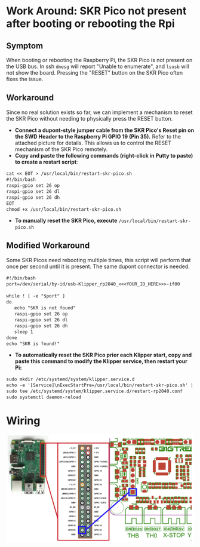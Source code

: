 # Work Around: SKR Pico not present after booting or rebooting the Rpi


## Symptom

When booting or rebooting the Raspberry Pi, the SKR Pico is not present on the USB bus. In ssh `dmesg` will report "Unable to enumerate", and `lsusb` will not show the board. Pressing the "RESET" button on the SKR Pico often fixes the issue.

## Workaround

Since no real solution exists so far, we can implement a mechanism to reset the SKR Pico without needing to physically press the RESET button.

- **Connect a dupont-style jumper cable from the SKR Pico's Reset pin on the SWD Header to the Raspberry Pi GPIO 19 (Pin 35).** Refer to the attached picture for details. This allows us to control the RESET mechanism of the SKR Pico remotely.
- **Copy and paste the following commands (right-click in Putty to paste) to create a restart script**:
```
cat << EOT > /usr/local/bin/restart-skr-pico.sh
#!/bin/bash
raspi-gpio set 26 op
raspi-gpio set 26 dl
raspi-gpio set 26 dh
EOT
chmod +x /usr/local/bin/restart-skr-pico.sh
```

- **To manually reset the SKR Pico, execute** `/usr/local/bin/restart-skr-pico.sh`

## Modified Workaround

Some SKR Picos need rebooting multiple times, this script will perform that once per second until it is present. The same dupont connector is needed.

```
#!/bin/bash
port=/dev/serial/by-id/usb-Klipper_rp2040_<<<YOUR_ID_HERE>>>-if00

while ! [ -e "$port" ]
do
   echo "SKR is not found"
   raspi-gpio set 26 op
   raspi-gpio set 26 dl
   raspi-gpio set 26 dh
   sleep 1
done
echo "SKR is found!"
```


- **To automatically reset the SKR Pico prior each Klipper start, copy and paste this command to modify the Klipper service, then restart your Pi:**
```
sudo mkdir /etc/systemd/system/klipper.service.d
echo -e '[Service]\nExecStartPre=/usr/local/bin/restart-skr-pico.sh' | sudo tee /etc/systemd/system/klipper.service.d/restart-rp2040.conf
sudo systemctl daemon-reload
```

# Wiring

![](img/skr-pico-reset.png)
